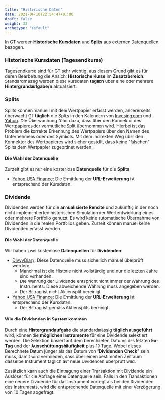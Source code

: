 ```yaml
---
title: "Historische Daten"
date: 2021-06-10T22:54:47+01:00
draft: false
weight: 32
archetype: "default"
---
```

In GT werden **Historische Kursdaten** und **Splits** aus externen Datenquellen bezogen.

### Historische Kursdaten (Tagesendkurse)
Tagesendkurse sind für GT sehr wichtig, aus diesem Grund gibt es für deren Bearbeitung die Ansicht **Historische Kurse** im **Zusatzbereich**. Standardmässig werden diese Kursdaten **täglich** über eine oder mehrere **Hintergrundaufgabe/n** aktualisiert.

### Splits
Splits können manuell mit dem Wertpapier erfasst werden, andererseits überwacht GT **täglich** die Splits in den Kalendern von [Invesing.com](//www.investing.com/stock-split-calendar/) und [Yahoo](//finance.yahoo.com/calendar/splits). Die Überwachung führt dazu, dass über den Konnektor des Wertpapieres der vermutliche Split übernommen wird. Hierbei ist das Problem die korrekte Erkennung des Wertpapiers über den Namen des Unternehmens oder des Symbols. Mit dem indirekten Weg über den Konnektor des Wertpapieres wird sicher gestellt, dass keine "falschen" Splits dem Wertpapier zugeordnet werden.
#### Die Wahl der Datenquelle
Zurzeit gibt es nur eine kostenlose **Datenquelle** für die **Splits**:
- [Yahoo USA Finance](//finance.yahoo.com/): Die Ermittlung der **URL-Erweiterung** ist entsprechend der Kursdaten.

### Dividende
Dividenden werden für die **annualisierte Rendite** und zukünftig in der noch nicht implementierten historischen Simulation der Wertentwicklung eines oder mehrere Portfolio genutzt. Es wird keine automatische Übernahme von Dividenden in die realen Portfolios geben. Zurzeit können manuel keine Dividenden erfasst werden.

#### Die Wahl der Datenquelle
Wir haben zwei kostenlose **Datenquellen** für **Dividenden**:
- [DivvyDiary](//divvydiary.com/): Diese Datenquelle muss sicherlich manuel überprüft werden: 
  + Manchmal ist die Historie nicht vollständig und nur die letzten Jahre sind vorhanden.
  + Die Währung der Dividende entspricht nicht immer der Währung des Instruments. Diese abweichende Währung muss angegeben werden.
  + Der Betrag ist nicht Aktiensplit bereinigt.
- [Yahoo USA Finance](//finance.yahoo.com/): Die Ermittlung der **URL-Erweiterung** ist entsprechend der Kursdaten. 
  + Der Betrag ist gemäss Aktiensplits bereinigt.

#### Wie die Dividenden in System kommen
Durch eine **Hintergrundaufgabe** die standardmässig **täglich ausgeführt** wird, können die **möglichen Instrumente** für eine Dividende selektiert werden. Die Selektion basiert auf dem berechneten Datums des letzten **Ex-Tag** und der **Ausschüttungshäufigkeit** plus 10 Tage. Wobei dieses Berechnete Datum jünger als das Datum von "**Dividenden Check**" sein muss, damit wird vermieden, dass über einen bestimmten Zeitraum dasselbe Instrument täglich auf neue Dividenden überprüft wird.

Zusätzlich kann auch die Eintragung einer Transaktion mit Dividende ein Auslöser für die Abfrage einer Datenquelle sein. Falls in den Transaktionen eine neuere Dividende für das Instrument vorliegt als bei den Dividenden des Instruments, wird die entsprechende Datenquelle mit einer Verzögerung von 10 Tagen abgefragt.